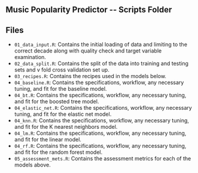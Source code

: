 ## Music Popularity Predictor -- Scripts Folder


## Files
- `01_data_input.R`: Contains the initial loading of data and limiting to the correct decade along with quality check and target variable examination.
- `02_data_split.R`: Contains the split of the data into training and testing sets and v fold cross validation set up.
- `03_recipes.R`: Contains the recipes used in the models below.
- `04_baseline.R`: Contains the specifications, workflow, any necessary tuning, and fit for the baseline model. 
- `04_bt.R`: Contains the specifications, workflow, any necessary tuning, and fit for the boosted tree model. 
- `04_elastic_net.R`: Contains the specifications, workflow, any necessary tuning, and fit for the elastic net model. 
- `04_knn.R`: Contains the specifications, workflow, any necessary tuning, and fit for the K nearest neighbors model.
- `04_lm.R`: Contains the specifications, workflow, any necessary tuning, and fit for the linear model. 
- `04_rf.R`: Contains the specifications, workflow, any necessary tuning, and fit for the random forest model. 
- `05_assessment_mets.R`: Contains the assessment metrics for each of the models above.
